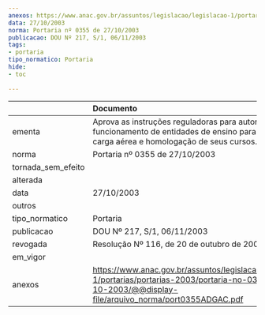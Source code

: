 ```yaml
---
anexos: https://www.anac.gov.br/assuntos/legislacao/legislacao-1/portarias/portarias-2003/portaria-no-0355-de-27-10-2003/@@display-file/arquivo_norma/port0355ADGAC.pdf
data: 27/10/2003
norma: Portaria nº 0355 de 27/10/2003
publicacao: DOU Nº 217, S/1, 06/11/2003
tags:
- portaria
tipo_normatico: Portaria
hide: 
- toc 
 
---
```


|                    | Documento                                                                                                                                                       |
|:-------------------|:----------------------------------------------------------------------------------------------------------------------------------------------------------------|
| ementa             | Aprova as instruções reguladoras para autorização de funcionamento de entidades de ensino para o trato de carga aérea e homologação de seus cursos.             |
| norma              | Portaria nº 0355 de 27/10/2003                                                                                                                                  |
| tornada_sem_efeito |                                                                                                                                                                 |
| alterada           |                                                                                                                                                                 |
| data               | 27/10/2003                                                                                                                                                      |
| outros             |                                                                                                                                                                 |
| tipo_normatico     | Portaria                                                                                                                                                        |
| publicacao         | DOU Nº 217, S/1, 06/11/2003                                                                                                                                     |
| revogada           | Resolução Nº 116, de 20 de outubro de 2009                                                                                                                      |
| em_vigor           |                                                                                                                                                                 |
| anexos             | https://www.anac.gov.br/assuntos/legislacao/legislacao-1/portarias/portarias-2003/portaria-no-0355-de-27-10-2003/@@display-file/arquivo_norma/port0355ADGAC.pdf |